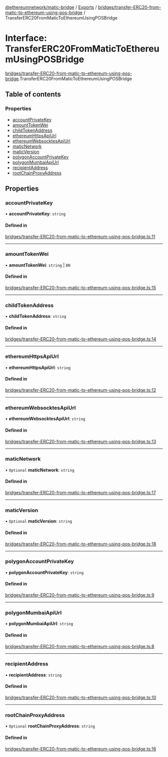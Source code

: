 [@ethereumnetwork/matic-bridge](../README.md) / [Exports](../modules.md) / [bridges/transfer-ERC20-from-matic-to-ethereum-using-pos-bridge](../modules/bridges_transfer_ERC20_from_matic_to_ethereum_using_pos_bridge.md) / TransferERC20FromMaticToEthereumUsingPOSBridge

# Interface: TransferERC20FromMaticToEthereumUsingPOSBridge

[bridges/transfer-ERC20-from-matic-to-ethereum-using-pos-bridge](../modules/bridges_transfer_ERC20_from_matic_to_ethereum_using_pos_bridge.md).TransferERC20FromMaticToEthereumUsingPOSBridge

## Table of contents

### Properties

- [accountPrivateKey](bridges_transfer_ERC20_from_matic_to_ethereum_using_pos_bridge.TransferERC20FromMaticToEthereumUsingPOSBridge.md#accountprivatekey)
- [amountTokenWei](bridges_transfer_ERC20_from_matic_to_ethereum_using_pos_bridge.TransferERC20FromMaticToEthereumUsingPOSBridge.md#amounttokenwei)
- [childTokenAddress](bridges_transfer_ERC20_from_matic_to_ethereum_using_pos_bridge.TransferERC20FromMaticToEthereumUsingPOSBridge.md#childtokenaddress)
- [ethereumHttpsApiUrl](bridges_transfer_ERC20_from_matic_to_ethereum_using_pos_bridge.TransferERC20FromMaticToEthereumUsingPOSBridge.md#ethereumhttpsapiurl)
- [ethereumWebsocktesApiUrl](bridges_transfer_ERC20_from_matic_to_ethereum_using_pos_bridge.TransferERC20FromMaticToEthereumUsingPOSBridge.md#ethereumwebsocktesapiurl)
- [maticNetwork](bridges_transfer_ERC20_from_matic_to_ethereum_using_pos_bridge.TransferERC20FromMaticToEthereumUsingPOSBridge.md#maticnetwork)
- [maticVersion](bridges_transfer_ERC20_from_matic_to_ethereum_using_pos_bridge.TransferERC20FromMaticToEthereumUsingPOSBridge.md#maticversion)
- [polygonAccountPrivateKey](bridges_transfer_ERC20_from_matic_to_ethereum_using_pos_bridge.TransferERC20FromMaticToEthereumUsingPOSBridge.md#polygonaccountprivatekey)
- [polygonMumbaiApiUrl](bridges_transfer_ERC20_from_matic_to_ethereum_using_pos_bridge.TransferERC20FromMaticToEthereumUsingPOSBridge.md#polygonmumbaiapiurl)
- [recipientAddress](bridges_transfer_ERC20_from_matic_to_ethereum_using_pos_bridge.TransferERC20FromMaticToEthereumUsingPOSBridge.md#recipientaddress)
- [rootChainProxyAddress](bridges_transfer_ERC20_from_matic_to_ethereum_using_pos_bridge.TransferERC20FromMaticToEthereumUsingPOSBridge.md#rootchainproxyaddress)

## Properties

### accountPrivateKey

• **accountPrivateKey**: `string`

#### Defined in

[bridges/transfer-ERC20-from-matic-to-ethereum-using-pos-bridge.ts:11](https://github.com/KedziaPawel/matic-bridge/blob/36bf298/src/bridges/transfer-ERC20-from-matic-to-ethereum-using-pos-bridge.ts#L11)

___

### amountTokenWei

• **amountTokenWei**: `string` \| `BN`

#### Defined in

[bridges/transfer-ERC20-from-matic-to-ethereum-using-pos-bridge.ts:15](https://github.com/KedziaPawel/matic-bridge/blob/36bf298/src/bridges/transfer-ERC20-from-matic-to-ethereum-using-pos-bridge.ts#L15)

___

### childTokenAddress

• **childTokenAddress**: `string`

#### Defined in

[bridges/transfer-ERC20-from-matic-to-ethereum-using-pos-bridge.ts:14](https://github.com/KedziaPawel/matic-bridge/blob/36bf298/src/bridges/transfer-ERC20-from-matic-to-ethereum-using-pos-bridge.ts#L14)

___

### ethereumHttpsApiUrl

• **ethereumHttpsApiUrl**: `string`

#### Defined in

[bridges/transfer-ERC20-from-matic-to-ethereum-using-pos-bridge.ts:12](https://github.com/KedziaPawel/matic-bridge/blob/36bf298/src/bridges/transfer-ERC20-from-matic-to-ethereum-using-pos-bridge.ts#L12)

___

### ethereumWebsocktesApiUrl

• **ethereumWebsocktesApiUrl**: `string`

#### Defined in

[bridges/transfer-ERC20-from-matic-to-ethereum-using-pos-bridge.ts:13](https://github.com/KedziaPawel/matic-bridge/blob/36bf298/src/bridges/transfer-ERC20-from-matic-to-ethereum-using-pos-bridge.ts#L13)

___

### maticNetwork

• `Optional` **maticNetwork**: `string`

#### Defined in

[bridges/transfer-ERC20-from-matic-to-ethereum-using-pos-bridge.ts:17](https://github.com/KedziaPawel/matic-bridge/blob/36bf298/src/bridges/transfer-ERC20-from-matic-to-ethereum-using-pos-bridge.ts#L17)

___

### maticVersion

• `Optional` **maticVersion**: `string`

#### Defined in

[bridges/transfer-ERC20-from-matic-to-ethereum-using-pos-bridge.ts:18](https://github.com/KedziaPawel/matic-bridge/blob/36bf298/src/bridges/transfer-ERC20-from-matic-to-ethereum-using-pos-bridge.ts#L18)

___

### polygonAccountPrivateKey

• **polygonAccountPrivateKey**: `string`

#### Defined in

[bridges/transfer-ERC20-from-matic-to-ethereum-using-pos-bridge.ts:9](https://github.com/KedziaPawel/matic-bridge/blob/36bf298/src/bridges/transfer-ERC20-from-matic-to-ethereum-using-pos-bridge.ts#L9)

___

### polygonMumbaiApiUrl

• **polygonMumbaiApiUrl**: `string`

#### Defined in

[bridges/transfer-ERC20-from-matic-to-ethereum-using-pos-bridge.ts:8](https://github.com/KedziaPawel/matic-bridge/blob/36bf298/src/bridges/transfer-ERC20-from-matic-to-ethereum-using-pos-bridge.ts#L8)

___

### recipientAddress

• **recipientAddress**: `string`

#### Defined in

[bridges/transfer-ERC20-from-matic-to-ethereum-using-pos-bridge.ts:10](https://github.com/KedziaPawel/matic-bridge/blob/36bf298/src/bridges/transfer-ERC20-from-matic-to-ethereum-using-pos-bridge.ts#L10)

___

### rootChainProxyAddress

• `Optional` **rootChainProxyAddress**: `string`

#### Defined in

[bridges/transfer-ERC20-from-matic-to-ethereum-using-pos-bridge.ts:16](https://github.com/KedziaPawel/matic-bridge/blob/36bf298/src/bridges/transfer-ERC20-from-matic-to-ethereum-using-pos-bridge.ts#L16)
